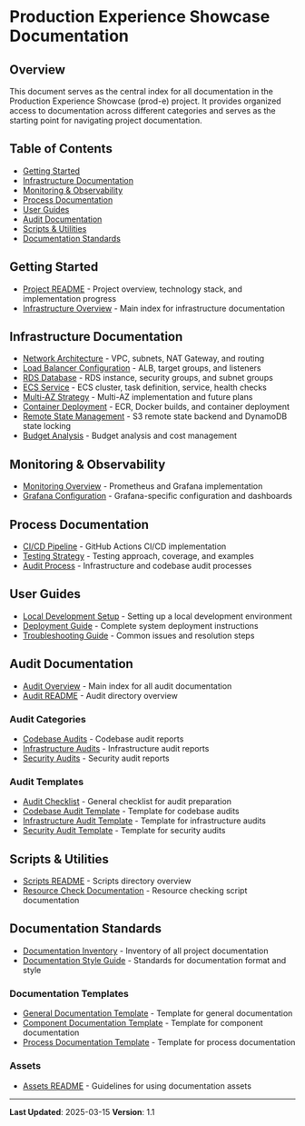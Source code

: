 # Production Experience Showcase Documentation

## Overview

This document serves as the central index for all documentation in the Production Experience Showcase (prod-e) project. It provides organized access to documentation across different categories and serves as the starting point for navigating project documentation.

## Table of Contents

- [Getting Started](#getting-started)
- [Infrastructure Documentation](#infrastructure-documentation)
- [Monitoring & Observability](#monitoring--observability)
- [Process Documentation](#process-documentation)
- [User Guides](#user-guides)
- [Audit Documentation](#audit-documentation)
- [Scripts & Utilities](#scripts--utilities)
- [Documentation Standards](#documentation-standards)

## Getting Started

- [Project README](./README.md) - Project overview, technology stack, and implementation progress
- [Infrastructure Overview](./docs/overview.md) - Main index for infrastructure documentation

## Infrastructure Documentation

- [Network Architecture](./docs/infrastructure/network-architecture.md) - VPC, subnets, NAT Gateway, and routing
- [Load Balancer Configuration](./docs/infrastructure/load-balancer.md) - ALB, target groups, and listeners
- [RDS Database](./docs/infrastructure/rds-database.md) - RDS instance, security groups, and subnet groups
- [ECS Service](./docs/infrastructure/ecs-service.md) - ECS cluster, task definition, service, health checks
- [Multi-AZ Strategy](./docs/infrastructure/multi-az-strategy.md) - Multi-AZ implementation and future plans
- [Container Deployment](./docs/infrastructure/container-deployment.md) - ECR, Docker builds, and container deployment
- [Remote State Management](./docs/infrastructure/remote-state.md) - S3 remote state backend and DynamoDB state locking
- [Budget Analysis](./docs/infrastructure/ongoing-budget.md) - Budget analysis and cost management

## Monitoring & Observability

- [Monitoring Overview](./docs/monitoring/monitoring.md) - Prometheus and Grafana implementation
- [Grafana Configuration](./docs/monitoring/grafana.md) - Grafana-specific configuration and dashboards

## Process Documentation

- [CI/CD Pipeline](./docs/processes/ci-cd.md) - GitHub Actions CI/CD implementation
- [Testing Strategy](./docs/processes/testing.md) - Testing approach, coverage, and examples
- [Audit Process](./docs/processes/audits.md) - Infrastructure and codebase audit processes

## User Guides

- [Local Development Setup](./docs/guides/local-development.md) - Setting up a local development environment
- [Deployment Guide](./docs/guides/deployment-guide.md) - Complete system deployment instructions
- [Troubleshooting Guide](./docs/guides/troubleshooting.md) - Common issues and resolution steps

## Audit Documentation

- [Audit Overview](./audits/overview.md) - Main index for all audit documentation
- [Audit README](./audits/README.md) - Audit directory overview

### Audit Categories

- [Codebase Audits](./audits/codebase/README.md) - Codebase audit reports
- [Infrastructure Audits](./audits/infrastructure/README.md) - Infrastructure audit reports
- [Security Audits](./audits/security/README.md) - Security audit reports

### Audit Templates

- [Audit Checklist](./audits/templates/audit-checklist.md) - General checklist for audit preparation
- [Codebase Audit Template](./audits/templates/codebase-audit-template.md) - Template for codebase audits
- [Infrastructure Audit Template](./audits/templates/infrastructure-audit-template.md) - Template for infrastructure audits
- [Security Audit Template](./audits/templates/security-audit-template.md) - Template for security audits

## Scripts & Utilities

- [Scripts README](./scripts/README.md) - Scripts directory overview
- [Resource Check Documentation](./scripts/RESOURCE_CHECK.md) - Resource checking script documentation

## Documentation Standards

- [Documentation Inventory](./docs/documentation-inventory.md) - Inventory of all project documentation
- [Documentation Style Guide](./docs/documentation-style-guide.md) - Standards for documentation format and style

### Documentation Templates

- [General Documentation Template](./docs/templates/general-documentation-template.md) - Template for general documentation
- [Component Documentation Template](./docs/templates/component-documentation-template.md) - Template for component documentation
- [Process Documentation Template](./docs/templates/process-documentation-template.md) - Template for process documentation

### Assets

- [Assets README](./docs/assets/README.md) - Guidelines for using documentation assets

---

**Last Updated**: 2025-03-15
**Version**: 1.1
